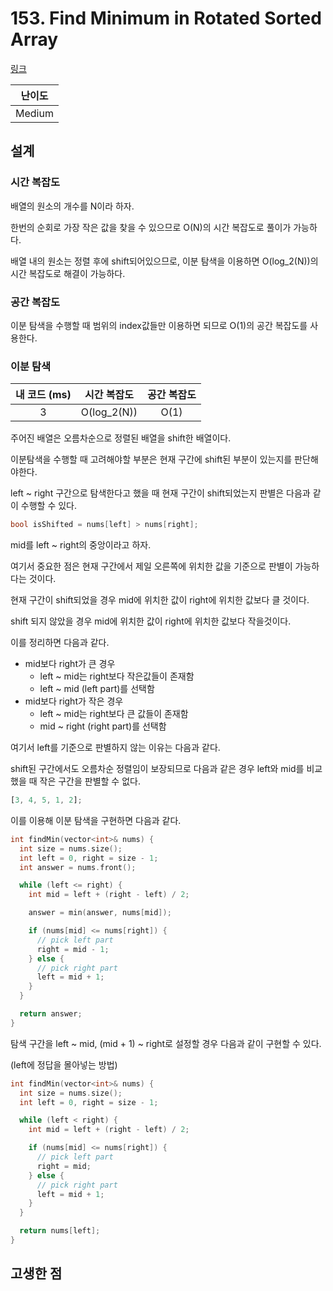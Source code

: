 # 153. Find Minimum in Rotated Sorted Array

[링크](https://leetcode.com/problems/find-minimum-in-rotated-sorted-array/)

| 난이도 |
| :----: |
| Medium |

## 설계

### 시간 복잡도

배열의 원소의 개수를 N이라 하자.

한번의 순회로 가장 작은 값을 찾을 수 있으므로 O(N)의 시간 복잡도로 풀이가 가능하다.

배열 내의 원소는 정렬 후에 shift되어있으므로, 이분 탐색을 이용하면 O(log_2(N))의 시간 복잡도로 해결이 가능하다.

### 공간 복잡도

이분 탐색을 수행할 때 범위의 index값들만 이용하면 되므로 O(1)의 공간 복잡도를 사용한다.

### 이분 탐색

| 내 코드 (ms) | 시간 복잡도 | 공간 복잡도 |
| :----------: | :---------: | :---------: |
|      3       | O(log_2(N)) |    O(1)     |

주어진 배열은 오름차순으로 정렬된 배열을 shift한 배열이다.

이분탐색을 수행할 때 고려해야할 부분은 현재 구간에 shift된 부분이 있는지를 판단해야한다.

left ~ right 구간으로 탐색한다고 했을 때 현재 구간이 shift되었는지 판별은 다음과 같이 수행할 수 있다.

```cpp
bool isShifted = nums[left] > nums[right];
```

mid를 left ~ right의 중앙이라고 하자.

여기서 중요한 점은 현재 구간에서 제일 오른쪽에 위치한 값을 기준으로 판별이 가능하다는 것이다.

현재 구간이 shift되었을 경우 mid에 위치한 값이 right에 위치한 값보다 클 것이다.

shift 되지 않았을 경우 mid에 위치한 값이 right에 위치한 값보다 작을것이다.

이를 정리하면 다음과 같다.

- mid보다 right가 큰 경우
  - left ~ mid는 right보다 작은값들이 존재함
  - left ~ mid (left part)를 선택함
- mid보다 right가 작은 경우
  - left ~ mid는 right보다 큰 값들이 존재함
  - mid ~ right (right part)를 선택함

여기서 left를 기준으로 판별하지 않는 이유는 다음과 같다.

shift된 구간에서도 오름차순 정렬임이 보장되므로 다음과 같은 경우 left와 mid를 비교했을 때 작은 구간을 판별할 수 없다.

```javascript
[3, 4, 5, 1, 2];
```

이를 이용해 이분 탐색을 구현하면 다음과 같다.

```cpp
int findMin(vector<int>& nums) {
  int size = nums.size();
  int left = 0, right = size - 1;
  int answer = nums.front();

  while (left <= right) {
    int mid = left + (right - left) / 2;

    answer = min(answer, nums[mid]);

    if (nums[mid] <= nums[right]) {
      // pick left part
      right = mid - 1;
    } else {
      // pick right part
      left = mid + 1;
    }
  }

  return answer;
}
```

탐색 구간을 left ~ mid, (mid + 1) ~ right로 설정할 경우 다음과 같이 구현할 수 있다.

(left에 정답을 몰아넣는 방법)

```cpp
int findMin(vector<int>& nums) {
  int size = nums.size();
  int left = 0, right = size - 1;

  while (left < right) {
    int mid = left + (right - left) / 2;

    if (nums[mid] <= nums[right]) {
      // pick left part
      right = mid;
    } else {
      // pick right part
      left = mid + 1;
    }
  }

  return nums[left];
}
```

## 고생한 점
